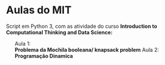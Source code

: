# Aulas do MIT
Script em Python 3, com as atividade do curso <b>Introduction to Computational Thinking and Data Science:</b>

<ul>
    <l1>Aula 1:</br> <b>Problema da Mochila booleana/ knapsack problem</b></li>
    <l1>Aula 2:</br> <b>Programação Dinamica</b></li>
</ul>